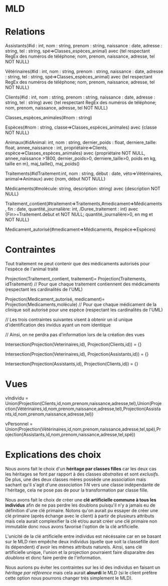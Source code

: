 MLD
===
# Relations

Assistants(#id : int, nom : string, prenom : string, naissance : date, adresse : string, tel : string, spé=>Classes\_espèces\_animal) avec {tel respectant RegEx des numéros de téléphone; nom, prenom, naissance, adresse, tel NOT NULL} 

Vétérinaires(#id : int, nom : string, prenom : string, naissance : date, adresse : string, tel : string, spé=>Classes\_espèces\_animal) avec {tel respectant RegEx des numéros de téléphone; nom, prenom, naissance, adresse, tel NOT NULL}

Clients(#id : int, nom : string, prenom : string, naissance : date, adresse : string, tel : string) avec {tel respectant RegEx des numéros de téléphone; nom, prenom, naissance, adresse, tel NOT NULL} 

Classes\_espèces\_animales(#nom : string)

Espèces(#nom : string, classe=>Classes\_espèces\_animales) avec {classe NOT NULL}

Animaux(#idAnimal: int, nom : string, dernier\_poids : float, derniere\_taille: float, annee\_naissance : int, propriétaire=>Clients, espèce=>Classes\_espèces\_animales) avec {propriétaire NOT NULL, annee_naissance >1800,
dernier\_poids>0, derniere\_taille>0, poids en kg, taille en m}, maj\_taille(), maj\_poids()

Traitements(#idTraitement:int, nom : string, début : date, véto=>Vétérinaires, animal=>Animaux) avec {nom, début NOT NULL}

Médicaments(#molécule: string, description: string) avec {description NOT NULL}

Traitement\_contient(#traitement=>Traitements,#medicament=>Médicaments,
 					fin : date, quantité\_journalière: int, /Duree\_traitement : int) avec {Fin>=Traitement.debut et NOT NULL; quantité\_journalière>0, en mg et NOT NULL}
 					

Medicament\_autorisé(#medicament=>Médicaments, #espèce=>Espèces)

# Contraintes

Tout traitement ne peut contenir que des médicaments autorisés pour l'espèce de l'animal traité

Projection(Traitement\_contient, traitement)= Projection(Traitements, idTraitement) // Pour que chaque traitement contiennent des médicaments (respectant les cardinalités de l'UML)

Projection(Medicament\_autorisé, medicament)= Projection(Medicaments,molécule) // Pour que chaque médicament de la clinique soit autorisé pour une espèce (respectant les cardinalités de l'UML)



// Les trois contraintes suivantes visent à obtenir un id unique d'identification des invidus ayant un nom identique

// Ainsi, on ne perdra pas d'information lors de la création des vues

Intersection(Projection(Veterinaires,id), Projection(Clients,id)) = {}

Intersection(Projection(Veterinaires,id), Projection(Assistants,id)) = {}

Intersection(Projection(Assistants,id), Projection(Clients,id)) = {}

# Vues

vIndividu = Union(Projection(Clients,id,nom,prenom,naissance,adresse,tel),Union(Projection(Vétérinaires,id,nom,prenom,naissance,adresse,tel),Projection(Assistants,id,nom,prenom,naissance,adresse,tel))

vPersonnel = Union(Projection(Vétérinaires,id,nom,prenom,naissance,adresse,tel,spé),Projection(Assistants,id,nom,prenom,naissance,adresse,tel,spé))

# Explications des choix

Nous avons fait le choix d'un **héritage par classes filles** car les deux cas les héritages
se font par rapport à des classes *abstraites* et sont *exclusifs*. De plus, une des deux classes
mères possède une association mais sachant qu'il s'agit d'une *association 1:N* vers une classe indépendante de l'héritage, cela ne pose
pas de pour la transformation par classe fille.

Nous avons fait le choix de créer une **clé artificielle commune à tous les individus** afin de ne pas perdre les doublons puisqu'il n'y a jamais
eu de définition d'une clé primaire. Notons qu'on aurait pu essayer de créer une clé primaire (après échange avec le client) à partir de plusieurs attributs mais
cela aurait complexifier la clé et/ou aurait créer une clé primaire non immutable donc nous avons favorisé l'option de la clé artificielle.

L'unicité de la clé artificielle entre individus est nécéssaire car en se basant sur le MLD rien empêche deux individus (quelle que soit la classefille dont ils dépendent)
d'avoir les mêmes attributs naturels. Ainsi, sans clé artificielle unique, l'union et la projection pourraient faire disparaitre des *doublons* et donc faire perdre de l'information.

Nous aurions pu éviter les contraintes sur les id des individus en faisant un *héritage par référence* mais cela aurait **alourdi** le MLD (si le client préfère cette option
nous pourrons changer très simplement le MLD).